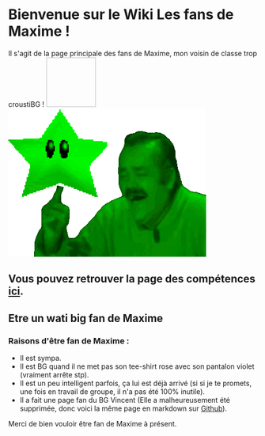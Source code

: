 # Bienvenue sur le Wiki Les fans de Maxime !

Il s'agit de la page principale des fans de Maxime, mon voisin de classe trop croustiBG ! <img style="height:100px;width:100px;">![Risitas fait tourner une étoile sur son doigt, représente les compétences de Maxime](https://github.com/MELIAND-Vincent-2326078b/MarkdownVincent/blob/main/full.gif)</img>

## Vous pouvez retrouver la page des compétences [ici](https://github.com/MELIAND-Vincent-2326078b/MarkdownVincent/blob/main/competences.md).

## Etre un wati big fan de Maxime

### Raisons d'être fan de Maxime :

- Il est sympa.
- Il est BG quand il ne met pas son tee-shirt rose avec son pantalon violet (vraiment arrête stp).
- Il est un peu intelligent parfois, ça lui est déjà arrivé (si si je te promets, une fois en travail de groupe, il n'a pas été 100% inutile).
- Il a fait une page fan du BG Vincent (Elle a malheureusement été supprimée, donc voici la même page en markdown sur [Github](lien_vers_la_page_Github_de_Vincent)).

Merci de bien vouloir être fan de Maxime à présent.
